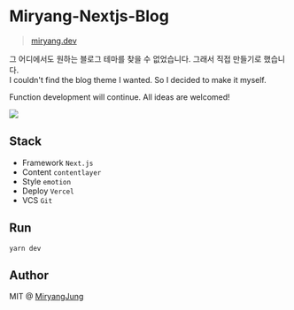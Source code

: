 # Miryang-Nextjs-Blog

> [miryang.dev](https://miryang.dev)

그 어디에서도 원하는 블로그  테마를 찾을 수 없었습니다. 그래서 직접 만들기로 했습니다.  
I couldn't find the blog theme I wanted. So I decided to make it myself.

Function development will continue.  All ideas are welcomed!

![](https://i.ibb.co/2KMSJmW/miryang-dev.png)

## Stack
- Framework `Next.js`
- Content `contentlayer`
- Style `emotion`
- Deploy `Vercel`
- VCS `Git`

## Run

```shell
yarn dev
```

## Author
MIT @ [MiryangJung](https://github.com/MiryangJung)

